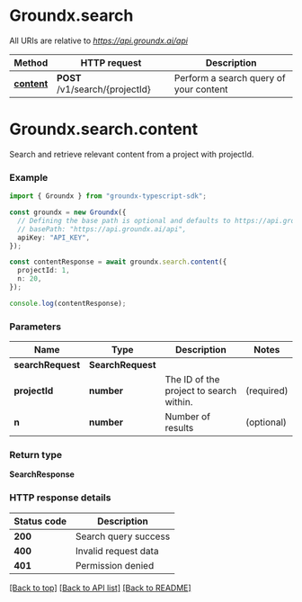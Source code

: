 # Groundx.search

All URIs are relative to *https://api.groundx.ai/api*

Method | HTTP request | Description
------------- | ------------- | -------------
[**content**](SearchApi.md#content) | **POST** /v1/search/{projectId} | Perform a search query of your content


# **Groundx.search.content**

Search and retrieve relevant content from a project with projectId.

### Example

```typescript
import { Groundx } from "groundx-typescript-sdk";

const groundx = new Groundx({
  // Defining the base path is optional and defaults to https://api.groundx.ai/api
  // basePath: "https://api.groundx.ai/api",
  apiKey: "API_KEY",
});

const contentResponse = await groundx.search.content({
  projectId: 1,
  n: 20,
});

console.log(contentResponse);
```

### Parameters

Name | Type | Description  | Notes
------------- | ------------- | ------------- | -------------
**searchRequest** | **SearchRequest**|  |
**projectId** | **number** | The ID of the project to search within. | (required)
**n** | **number** | Number of results | (optional)

### Return type

**SearchResponse**


### HTTP response details
| Status code | Description |
|-------------|-------------|
**200** | Search query success |
**400** | Invalid request data |
**401** | Permission denied |

[[Back to top]](#) [[Back to API list]](../README.md#documentation-for-api-endpoints) [[Back to README]](../README.md)


